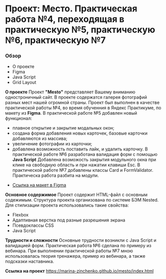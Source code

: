 # Проект: Место. Практическая работа №4, переходящая в практическую №5, практическую №6, практическую №7
### Обзор
* О проекте
* Figma
* Java Script
* Grid Layout

**О проекте**
Проект **"Mesto"** представляет Вашему вниманию одностроничный сайт. В проекте содержатся галерея фотографий разных мест нашей огромной страны. 
Проект был выполнен в качестве практической работы №4, во время обученния в Яндекс Практикуме, по макету из **Figma**. 
В практической работе №5 добавлен новый функционал:
- плавное открытие и закрытие модальных окон;
- создана форма добавления новых карточек, базовые карточки добавляются из массива;
- увеличение фотографии из карточки;
- добавлена возможность поставить лайк, и удалить карточку.
В практической работе №6 разработана валидация форм с помощью **Java Script**
Добавлена возможость закрытия модульного окна при клике на свободную область и при нажатии клавиши Esc.
В практической работе №7 добавлены классы Card и FormValidator. Практическа работа разбита на модули.  
 
* [Ссылка на макет в Figma](https://www.figma.com/file/kRVLKwYG3d1HGLvh7JFWRT/JavaScript.-Sprint-6?node-id=1124-73&t=HG52jBFErv6larAE-0)

**Основное содержимое**
Проект содержит HTML-файл с основным содежимым. Структура проекта организована по системе БЭМ Nested.
Для стилизации проекта использовались такие свойства:
- Flexbox
- Адаптивная верстка под разные разрешения экрана
- Псевдоклассы CSS
- Java Script

**Трудности и сложности**
Основные трудности возникли с Java Script и валидацией форм. Практическая работа №6 сделана по примеру из вебинара.
При выполнении практической работы №7 мною использовалась теория тренажера, пример из вебинара, а также подсказки наставника.

**Ссылка на проект**
 https://marina-zinchenko.github.io/mesto/index.html

